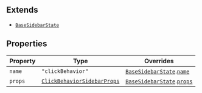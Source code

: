 ## Extends

- [`BaseSidebarState`](BaseSidebarState.md)

## Properties

| Property                   | Type                                                        | Overrides                                                                      |
| -------------------------- | ----------------------------------------------------------- | ------------------------------------------------------------------------------ |
| <a id="name"></a> `name`   | `"clickBehavior"`                                           | [`BaseSidebarState`](BaseSidebarState.md).[`name`](BaseSidebarState.md#name)   |
| <a id="props"></a> `props` | [`ClickBehaviorSidebarProps`](ClickBehaviorSidebarProps.md) | [`BaseSidebarState`](BaseSidebarState.md).[`props`](BaseSidebarState.md#props) |
